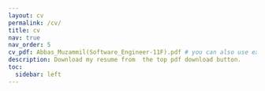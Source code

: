 ```yaml
---
layout: cv
permalink: /cv/
title: cv
nav: true
nav_order: 5
cv_pdf: Abbas_Muzammil(Software_Engineer-11F).pdf # you can also use external links here
description: Download my resume from  the top pdf download button.
toc:
  sidebar: left
---
```

